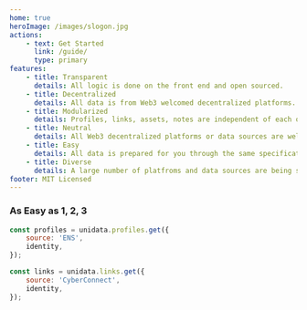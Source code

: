 ```yaml
---
home: true
heroImage: /images/slogon.jpg
actions:
    - text: Get Started
      link: /guide/
      type: primary
features:
    - title: Transparent
      details: All logic is done on the front end and open sourced.
    - title: Decentralized
      details: All data is from Web3 welcomed decentralized platforms.
    - title: Modularized
      details: Profiles, links, assets, notes are independent of each other.
    - title: Neutral
      details: All Web3 decentralized platforms or data sources are welcomed. And the source code uses MIT License.
    - title: Easy
      details: All data is prepared for you through the same specifications and simple API.
    - title: Diverse
      details: A large number of platfroms and data sources are being supported for you to choose from.
footer: MIT Licensed
---
```


### As Easy as 1, 2, 3

```js
const profiles = unidata.profiles.get({
    source: 'ENS',
    identity,
});

const links = unidata.links.get({
    source: 'CyberConnect',
    identity,
});
```

